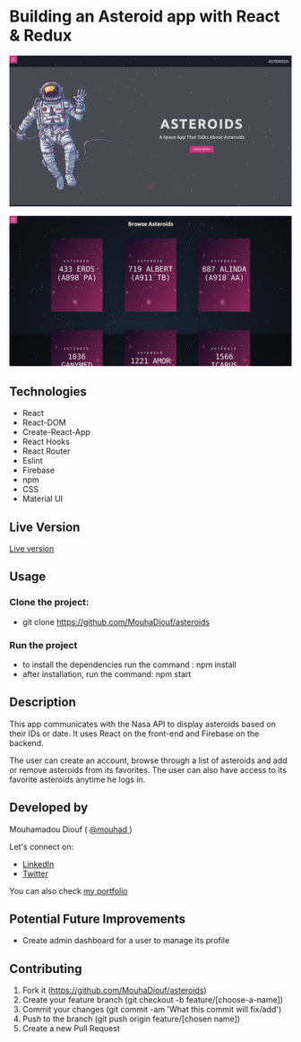 # Building an Asteroid app with React & Redux
![screenshot](./src/Images/asteroids_screenshot_one.png)


![screenshot](./src/Images/asteroids_screenshot_two.png)


## Technologies

- React
- React-DOM
- Create-React-App
- React Hooks
- React Router
- Eslint
- Firebase
- npm
- CSS
- Material UI

## Live Version 
<a href="https://http://asteroids-mo.netlify.app/" target="_blank" > Live version </a>

## Usage 

### Clone the project: 
 - git clone https://github.com/MouhaDiouf/asteroids
 
 ### Run the project
 - to install the dependencies run the command : npm install 
 - after installation, run the command: npm start

## Description 

This app communicates with the Nasa API to display asteroids based on their IDs or date. It uses React on the front-end and Firebase on the backend. 

The user can create an account, browse through a list of asteroids and add or remove asteroids from its favorites. The user can also have access to its favorite asteroids anytime he logs in.


## Developed by

Mouhamadou Diouf ( <a href="https://github.com/MouhaDiouf"> @mouhad </a>)

Let's connect on: 

-  <a href="https://www.linkedin.com/in/mouha-diouf/" target="_blank" > LinkedIn </a>
- <a href="https://twitter.com/mouhamadiouf" target="_blank"> Twitter</a>

You can also check <a href="https://mouhadiouf.com/" target="_blank"> my portfolio </a>

## Potential Future Improvements 

- Create admin dashboard for a user to manage its profile

## Contributing

1. Fork it (https://github.com/MouhaDiouf/asteroids)
2. Create your feature branch (git checkout -b feature/[choose-a-name])
3. Commit your changes (git commit -am 'What this commit will fix/add')
4. Push to the branch (git push origin feature/[chosen name])
5. Create a new Pull Request
